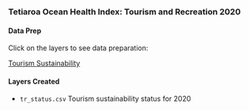 ### Tetiaroa Ocean Health Index: Tourism and Recreation 2020

#### Data Prep

Click on the layers to see data preparation:

[Tourism Sustainability](https://ohi-4site.github.io/tet-prep/prep/tr/v2020/tr_sus_prep.html)

#### Layers Created

- `tr_status.csv` Tourism sustainability status for 2020


